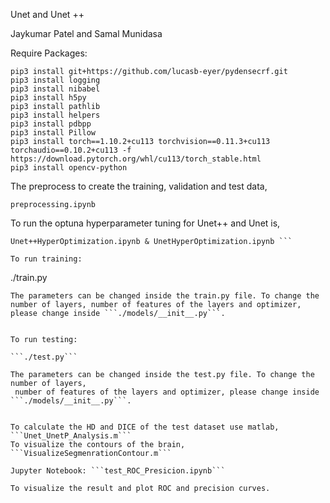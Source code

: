 Unet and Unet ++

Jaykumar Patel and Samal Munidasa

Require Packages:
```
pip3 install git+https://github.com/lucasb-eyer/pydensecrf.git
pip3 install logging 
pip3 install nibabel 
pip3 install h5py 
pip3 install pathlib 
pip3 install helpers 
pip3 install pdbpp 
pip3 install Pillow
pip3 install torch==1.10.2+cu113 torchvision==0.11.3+cu113 torchaudio==0.10.2+cu113 -f https://download.pytorch.org/whl/cu113/torch_stable.html
pip3 install opencv-python
```

The preprocess to create the training, validation and test data,
``` 
preprocessing.ipynb
```

To run the optuna hyperparameter tuning for Unet++ and Unet is,

```
Unet++HyperOptimization.ipynb & UnetHyperOptimization.ipynb ```

To run training:

```
./train.py 
```
The parameters can be changed inside the train.py file. To change the number of layers, number of features of the layers and optimizer, please change inside ```./models/__init__.py```.


To run testing:

```./test.py``` 

The parameters can be changed inside the test.py file. To change the number of layers,
 number of features of the layers and optimizer, please change inside ```./models/__init__.py```.


To calculate the HD and DICE of the test dataset use matlab, ```Unet_UnetP_Analysis.m```
To visualize the contours of the brain, ```VisualizeSegmenrationContour.m```

Jupyter Notebook: ```test_ROC_Presicion.ipynb```

To visualize the result and plot ROC and precision curves.
